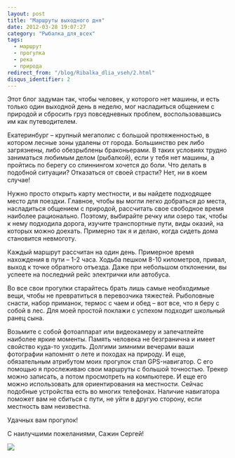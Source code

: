 ```yaml
---
layout: post
title: "Маршруты выходного дня"
date: 2012-03-28 19:07:27
category: "Рыбалка_для_всех"
tags:
  - маршрут
  - прогулка
  - река
  - природа
redirect_from: "/blog/Ribalka_dlia_vseh/2.html"
disqus_identifier: 2
---
```

Этот блог задуман так, чтобы человек, у которого нет машины, и есть
только один выходной день в неделю, мог насладиться общением с природой
и сбросить груз повседневных проблем, воспользовавшись им как
путеводителем.

Екатеринбург – крупный мегаполис с большой протяженностью, в котором
лесные зоны удалены от города. Большинство рек либо загрязнены, либо
обезрыблены браконьерами. В таких условиях трудно заниматься любимым
делом (рыбалкой), если у тебя нет машины, а пройтись по берегу со
спиннингом хочется до боли. Что делать в подобной ситуации? Отказаться
от своей страсти? Нет, ни в коем случае!

Нужно просто открыть карту местности, и вы найдете подходящее место для
поездки. Главное, чтобы вы могли легко добраться до места, насладиться
общением с природой, рассчитать свое свободное время наиболее
рационально. Поэтому, выбирайте речку или озеро так, чтобы к нему
подходила дорога, изучите транспортные пути, виды оказий, на которых
можно доехать. Примерно так я и делаю, когда сидеть дома становится
невмоготу.

Каждый маршрут рассчитан на один день. Примерное время нахождения в пути
– 1-2 часа. Ходьба пешком 8-10 километров, привал, выход к точке
обратного отъезда. Даже при небольшом отклонении, вы успеете на
последний рейс электрички или автобуса.

Во все свои прогулки старайтесь брать лишь самые необходимые вещи, чтобы
не превратиться в перевозчика тяжестей. Рыболовные снасти, набор
приманок, термос с чаем и обед – вот все, что я беру с собой в лес. Для
моей простой поклажи с успехом подходит школьный ранец сына.

Возьмите с собой фотоаппарат или видеокамеру и запечатлейте наиболее
яркие моменты. Память человека не безгранична и имеет свойство куда-то
уходить. Долгими зимними вечерами ваши фотографии напомнят о лете и
походах на природу. И еще, обязательным атрибутом моих прогулок стал
GPS-навигатор. С его помощью я прослеживаю свои маршруты с большой
точностью. Трекер можно записать, а потом просмотреть на компьютере. И
еще его можно использовать для ориентирования на местности. Сейчас
подобные устройства есть во многих телефонах. Наличие навигатора поможет
вам не сбиться с пути, не уйти в другую сторону, если местность вам
неизвестна.

Удачных вам прогулок!

С наилучшими пожеланиями, Сажин Сергей!

![](http://fishingguru.ru/uploads/images/00/00/01/2012/03/28/b3770b.jpg)

